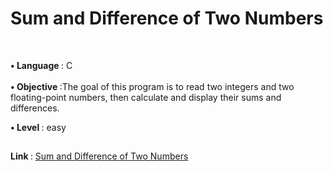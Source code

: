 <h1>Sum and Difference of Two Numbers</h1>

<br>

<b> • Language </b>: C  
<br>
<b> • Objective </b>:The goal of this program is to read two integers and two floating-point numbers, then calculate and display their sums and differences.  

<b> • Level </b>: easy  
##  
<b> Link </b>: [Sum and Difference of Two Numbers](https://www.hackerrank.com/challenges/sum-numbers-c/problem?isFullScreen=true)
